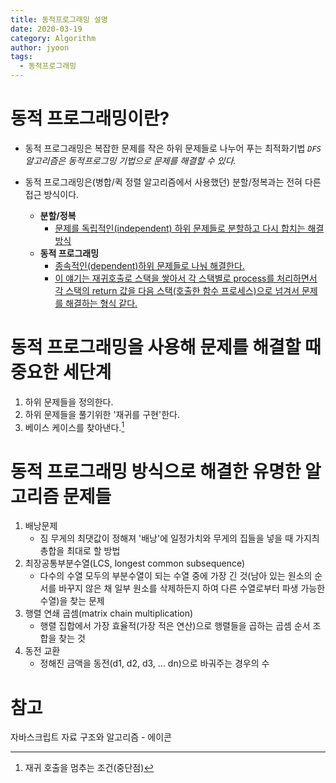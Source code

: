 ```yaml
---
title: 동적프로그래밍 설명
date: 2020-03-19
category: Algorithm
author: jyoon
tags:
  - 동적프로그래밍
---
```


# 동적 프로그래밍이란?

- 동적 프로그래밍은 복잡한 문제를 작은 하위 문제들로 나누어 푸는 최적화기법 _`DFS` 알고리즘은 동적프로그밍 기법으로 문제를 해결할 수 있다._

- 동적 프로그래밍은(병합/퀵 정렬 알고리즘에서 사용했던) 분할/정복과는 전혀 다른 접근 방식이다.
    - **분할/정복**
        - <u>문제를 독립적인(independent) 하위 문제들로 분할하고 다시 합치는 해결 방식</u>
    - **동적 프로그래밍**
        - <u>종속적인(dependent)하위 문제들로 나눠 해결한다.</u>
        - <u>이 얘기는 재귀호출로 스택을 쌓아서 각 스택별로 process를 처리하면서 각 스택의 return 값을 다음 스택(호출한 함수 프로세스)으로 넘겨서 문제를 해결하는 형식 같다.</u>

# 동적 프로그래밍을 사용해 문제를 해결할 때 중요한 세단계

1. 하위 문제들을 정의한다.
2. 하위 문제들을 풀기위한 '재귀를 구현'한다.
3. 베이스 케이스를 찾아낸다.[^basecase]

# 동적 프로그래밍 방식으로 해결한 유명한 알고리즘 문제들

1. 배낭문제
   - 짐 무게의 최댓값이 정해져 '배낭'에 일정가치와 무게의 집들을 넣을 때 가지츼 총합을 최대로 할 방법
2. 최장공통부분수열(LCS, longest common subsequence)
   - 다수의 수열 모두의 부분수열이 되는 수열 중에 가장 긴 것(남아 있는 원소의 순서를 바꾸지 않은 채 일부 원소를 삭제하든지 하여 다른 수열로부터 파생 가능한 수열)을 찾는 문제
3. 행렬 연쇄 곱셈(matrix chain multiplication)
   - 행렬 집합에서 가장 효율적(가장 적은 연산)으로 행렬들을 곱하는 곱셈 순서 조합을 찾는 것
4. 동전 교환
   - 정해진 금액을 동전(d1, d2, d3, ... dn)으로 바궈주는 경우의 수

[^basecase]: 재귀 호출을 멈추는 조건(중단점)

# 참고

자바스크립트 자료 구조와 알고리즘 - 에이콘
